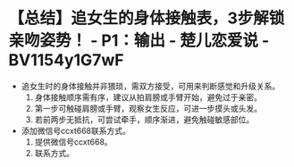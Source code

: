 # 【总结】追女生的身体接触表，3步解锁亲吻姿势！ - P1：输出 - 楚儿恋爱说 - BV1154y1G7wF

-   追女生时的身体接触并非猥琐，需双方接受，可用来判断感觉和升级关系。
    1.  身体接触顺序需有序，建议从拍肩膀或手臂开始，避免过于亲密。
    2.  第一步可触碰肩膀或手臂，观察女生反应，可进一步摸头或头发。
    3.  若前两步无抵抗，可尝试牵手，顺序渐进，避免触碰敏感部位。
-   添加微信号ccxt668联系方式。 
    1.  提供微信号ccxt668。
    2.  联系方式。